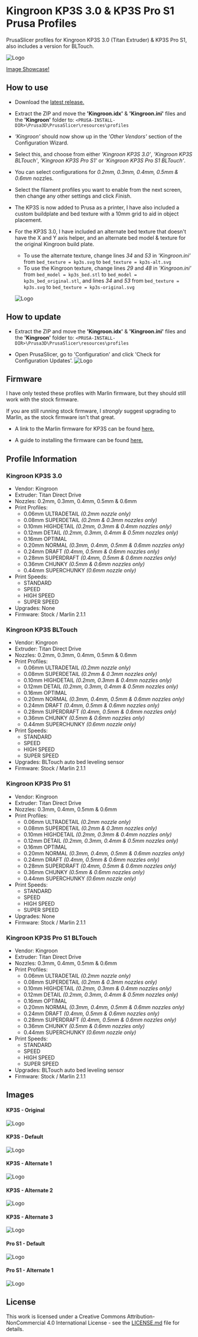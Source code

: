 # Kingroon KP3S 3.0 & KP3S Pro S1 Prusa Profiles
PrusaSlicer profiles for Kingroon KP3S 3.0 (Titan Extruder) & KP3S Pro S1, also includes a version for BLTouch.

![Logo](https://github.com/RyanT95/KP3S-Prusa/blob/main/_screenshots/banner.PNG)

[Image Showcase!](https://github.com/RyanT95/KP3S-Prusa#images)

## How to use
* Download the [latest release.](https://github.com/RyanT95/KP3S-Prusa/releases/latest)

* Extract the ZIP and move the **'Kingroon.idx'** & **'Kingroon.ini'** files and the **'Kingroon'** folder to: ```<PRUSA-INSTALL-DIR>\Prusa3D\PrusaSlicer\resources\profiles```

* *'Kingroon'* should now show up in the *'Other Vendors'* section of the Configuration Wizard.

* Select this, and choose from either *'Kingroon KP3S 3.0'*, *'Kingroon KP3S BLTouch'*, *'Kingroon KP3S Pro S1'* or *'Kingroon KP3S Pro S1 BLTouch'*.

* You can select configurations for *0.2mm, 0.3mm, 0.4mm, 0.5mm & 0.6mm* nozzles.

* Select the filament profiles you want to enable from the next screen, then change any other settings and click *Finish*.

* The KP3S is now added to Prusa as a printer, I have also included a custom buildplate and bed texture with a 10mm grid to aid in object placement.

* For the KP3S 3.0, I have included an alternate bed texture that doesn't have the X and Y axis helper, and an alternate bed model & texture for the original Kingroon build plate. 
  * To use the alternate texture, change lines *34* and *53* in *'Kingroon.ini'* from ```bed_texture = kp3s.svg``` to ```bed_texture = kp3s-alt.svg```
  * To use the Kingroon texture, change lines *29* and *48* in *'Kingroon.ini'* from ```bed_model = kp3s_bed.stl``` to ```bed_model = kp3s_bed_original.stl```, and lines *34* and *53* from ```bed_texture = kp3s.svg``` to ```bed_texture = kp3s-original.svg```
  
  ![Logo](https://github.com/RyanT95/KP3S-Prusa/blob/main/_screenshots/5.PNG)

## How to update
* Extract the ZIP and move the **'Kingroon.idx'** & **'Kingroon.ini'** files and the **'Kingroon'** folder to: ```<PRUSA-INSTALL-DIR>\Prusa3D\PrusaSlicer\resources\profiles```

* Open PrusaSlicer, go to 'Configuration' and click 'Check for Configuration Updates'.
![Logo](https://github.com/RyanT95/KP3S-Prusa/blob/main/_screenshots/4.PNG)

## Firmware
I have only tested these profiles with Marlin firmware, but they should still work with the stock firmware.

If you are still running stock firmware, I *strongly* suggest upgrading to Marlin, as the stock firmware isn't that great.

* A link to the Marlin firmware for KP3S can be found [here.](https://github.com/bdwilson/KP3S)

* A guide to installing the firmware can be found [here.](https://kingroon.com/blogs/3d-print-101/how-to-set-up-marlin-firmware-for-the-kingroon-kp3s-3d-printer)


## Profile Information

### Kingroon KP3S 3.0
* Vendor: Kingroon
* Extruder: Titan Direct Drive
* Nozzles: 0.2mm, 0.3mm, 0.4mm, 0.5mm & 0.6mm
* Print Profiles:
  * 0.06mm ULTRADETAIL	*(0.2mm nozzle only)*
  * 0.08mm SUPERDETAIL	*(0.2mm & 0.3mm nozzles only)*
  * 0.10mm HIGHDETAIL	*(0.2mm, 0.3mm & 0.4mm nozzles only)*
  * 0.12mm DETAIL		*(0.2mm, 0.3mm, 0.4mm & 0.5mm nozzles only)*
  * 0.16mm OPTIMAL
  * 0.20mm NORMAL		*(0.3mm, 0.4mm, 0.5mm & 0.6mm nozzles only)*
  * 0.24mm DRAFT		*(0.4mm, 0.5mm & 0.6mm nozzles only)*
  * 0.28mm SUPERDRAFT	*(0.4mm, 0.5mm & 0.6mm nozzles only)*
  * 0.36mm CHUNKY		*(0.5mm & 0.6mm nozzles only)*
  * 0.44mm SUPERCHUNKY	*(0.6mm nozzle only)*
* Print Speeds:
  * STANDARD
  * SPEED
  * HIGH SPEED
  * SUPER SPEED
* Upgrades: None
* Firmware: Stock / Marlin 2.1.1

### Kingroon KP3S BLTouch
* Vendor: Kingroon
* Extruder: Titan Direct Drive
* Nozzles: 0.2mm, 0.3mm, 0.4mm, 0.5mm & 0.6mm
* Print Profiles:
  * 0.06mm ULTRADETAIL	*(0.2mm nozzle only)*
  * 0.08mm SUPERDETAIL	*(0.2mm & 0.3mm nozzles only)*
  * 0.10mm HIGHDETAIL	*(0.2mm, 0.3mm & 0.4mm nozzles only)*
  * 0.12mm DETAIL		*(0.2mm, 0.3mm, 0.4mm & 0.5mm nozzles only)*
  * 0.16mm OPTIMAL
  * 0.20mm NORMAL		*(0.3mm, 0.4mm, 0.5mm & 0.6mm nozzles only)*
  * 0.24mm DRAFT		*(0.4mm, 0.5mm & 0.6mm nozzles only)*
  * 0.28mm SUPERDRAFT	*(0.4mm, 0.5mm & 0.6mm nozzles only)*
  * 0.36mm CHUNKY		*(0.5mm & 0.6mm nozzles only)*
  * 0.44mm SUPERCHUNKY	*(0.6mm nozzle only)*
* Print Speeds:
  * STANDARD
  * SPEED
  * HIGH SPEED
  * SUPER SPEED
* Upgrades: BLTouch auto bed leveling sensor
* Firmware: Stock / Marlin 2.1.1

### Kingroon KP3S Pro S1
* Vendor: Kingroon
* Extruder: Titan Direct Drive
* Nozzles: 0.3mm, 0.4mm, 0.5mm & 0.6mm
* Print Profiles:
  * 0.06mm ULTRADETAIL	*(0.2mm nozzle only)*
  * 0.08mm SUPERDETAIL	*(0.2mm & 0.3mm nozzles only)*
  * 0.10mm HIGHDETAIL	*(0.2mm, 0.3mm & 0.4mm nozzles only)*
  * 0.12mm DETAIL		*(0.2mm, 0.3mm, 0.4mm & 0.5mm nozzles only)*
  * 0.16mm OPTIMAL
  * 0.20mm NORMAL		*(0.3mm, 0.4mm, 0.5mm & 0.6mm nozzles only)*
  * 0.24mm DRAFT		*(0.4mm, 0.5mm & 0.6mm nozzles only)*
  * 0.28mm SUPERDRAFT	*(0.4mm, 0.5mm & 0.6mm nozzles only)*
  * 0.36mm CHUNKY		*(0.5mm & 0.6mm nozzles only)*
  * 0.44mm SUPERCHUNKY	*(0.6mm nozzle only)*
* Print Speeds:
  * STANDARD
  * SPEED
  * HIGH SPEED
  * SUPER SPEED
* Upgrades: None
* Firmware: Stock / Marlin 2.1.1

### Kingroon KP3S Pro S1 BLTouch
* Vendor: Kingroon
* Extruder: Titan Direct Drive
* Nozzles: 0.3mm, 0.4mm, 0.5mm & 0.6mm
* Print Profiles:
  * 0.06mm ULTRADETAIL	*(0.2mm nozzle only)*
  * 0.08mm SUPERDETAIL	*(0.2mm & 0.3mm nozzles only)*
  * 0.10mm HIGHDETAIL	*(0.2mm, 0.3mm & 0.4mm nozzles only)*
  * 0.12mm DETAIL		*(0.2mm, 0.3mm, 0.4mm & 0.5mm nozzles only)*
  * 0.16mm OPTIMAL
  * 0.20mm NORMAL		*(0.3mm, 0.4mm, 0.5mm & 0.6mm nozzles only)*
  * 0.24mm DRAFT		*(0.4mm, 0.5mm & 0.6mm nozzles only)*
  * 0.28mm SUPERDRAFT	*(0.4mm, 0.5mm & 0.6mm nozzles only)*
  * 0.36mm CHUNKY		*(0.5mm & 0.6mm nozzles only)*
  * 0.44mm SUPERCHUNKY	*(0.6mm nozzle only)*
* Print Speeds:
  * STANDARD
  * SPEED
  * HIGH SPEED
  * SUPER SPEED
* Upgrades: BLTouch auto bed leveling sensor
* Firmware: Stock / Marlin 2.1.1


## Images
#### KP3S - Original
![Logo](https://github.com/RyanT95/KP3S-Prusa/blob/main/_screenshots/kp3s-original.PNG)

#### KP3S - Default
![Logo](https://github.com/RyanT95/KP3S-Prusa/blob/main/_screenshots/kp3s.PNG)

#### KP3S - Alternate 1
![Logo](https://github.com/RyanT95/KP3S-Prusa/blob/main/_screenshots/kp3s-alt1.PNG)

#### KP3S - Alternate 2
![Logo](https://github.com/RyanT95/KP3S-Prusa/blob/main/_screenshots/kp3s-alt2.PNG)

#### KP3S - Alternate 3
![Logo](https://github.com/RyanT95/KP3S-Prusa/blob/main/_screenshots/kp3s-alt3.PNG)

#### Pro S1 - Default
![Logo](https://github.com/RyanT95/KP3S-Prusa/blob/main/_screenshots/kp3spros1.PNG)

#### Pro S1 - Alternate 1
![Logo](https://github.com/RyanT95/KP3S-Prusa/blob/main/_screenshots/kp3spros1-alt1.PNG)


## License
This work is licensed under a Creative Commons Attribution-NonCommercial 4.0 International License - see the [LICENSE.md](https://github.com/RyanT95/KP3S-Prusa/blob/main/LICENSE) file for details.
